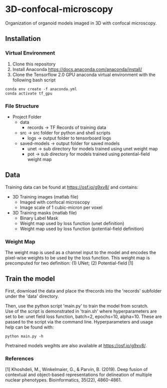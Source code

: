 # 3D-confocal-microscopy
Organization of organoid models imaged in 3D with confocal microscopy.

## Installation
### Virtual Environment
1) Clone this repository
2) Install Anaconda <https://docs.anaconda.com/anaconda/install/>
2) Clone the Tensorflow 2.0 GPU anaconda virtual environment with the following bash script

```
conda env create -f anaconda.yml
conda activate tf_gpu
```

### File Structure
* Project Folder
  * data
    * records -> TF Records of training data
  * src -> src folder for python and shell scripts
    * logs -> output folder to tensorboard logs
  * saved-models -> output folder for saved models
    * unet -> sub directory for models trained using unet weight map
    * pot -> sub directory for models trained using potential-field weight map

## Data
Training data can be found at <https://osf.io/g9xv8/> and contains:
* 3D Training images (matlab file)
  * Imaged with confocal microscopy
  * Image scale of 1 cubic-micron per voxel
* 3D Training masks (matlab file)
  * Binary Label Mask
  * Weight map used by loss function (unet definition)
  * Weight map used by loss function (potential-field definition)
  
### Weight Map
The weight map is used as a channel input to the model and encodes the pixel-wise weights to be used by the loss function.
This weight map is precomputed for two definition: (1) UNet; (2) Potential-field [1]

## Train the model
First, download the data and place the tfrecords into the 'records' subfolder under the 'data' directory.

Then, use the python script 'main.py' to train the model from scratch.  
Use of the script is demonstrated in 'train.sh' where hyperparameters are set to be: unet field loss function, batch=2, epochs=10, alpha=10.
These are passed to the script via the command line.
Hyperparameters and usage help can be found with:

```
python main.py -h
```

Pretrained models wegihts are also available at <https://osf.io/g9xv8/>.

### References
[1] Khoshdeli, M., Winkelmaier, G., & Parvin, B. (2019). Deep fusion of contextual and object-based representations for delineation of multiple nuclear phenotypes. Bioinformatics, 35(22), 4860-4861.
